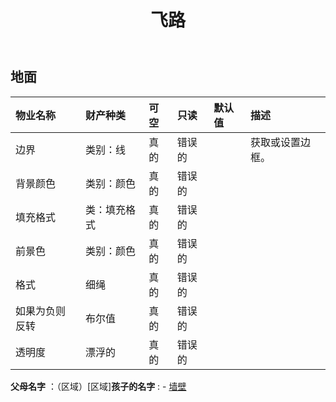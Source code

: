 ﻿---
title: 飞路
second_title: Aspose.Cells Cloud Documen
type: docs
url: /zh/specification/model/floor/
description: Aspose.Cells 云模型规格：楼层。轻松处理 Excel 和其他电子表格文档，具有打开、生成、编辑、拆分、合并、比较和转换等功能
weight: 50
---
## **地面**

 

|物业名称|财产种类|可空|只读|默认值|描述|
|:- |:- |:- |:- |:- |:- |
|边界|类别：线|真的|错误的||获取或设置边框。|
|背景颜色|类别：颜色|真的|错误的|||
|填充格式|类：填充格式|真的|错误的|||
|前景色|类别：颜色|真的|错误的|||
|格式|细绳|真的|错误的|||
|如果为负则反转|布尔值|真的|错误的|||
|透明度|漂浮的|真的|错误的|||

**父母名字** ：（区域）[区域]**孩子的名字** : 
	-  [墙壁](walls) 
